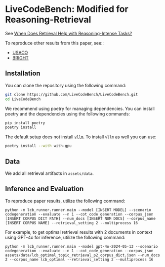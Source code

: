# LiveCodeBench: Modified for Reasoning-Retrieval

See [When Does Retrieval Help with Reasoning-Intense Tasks?]()

To reproduce other results from this paper, see::

* [USACO](https://github.com/benshi34/USACOnew)
* [BRIGHT](https://github.com/xlang-ai/BRIGHT)

## Installation
You can clone the repository using the following command:

```bash
git clone https://github.com/LiveCodeBench/LiveCodeBench.git
cd LiveCodeBench
```

We recommend using poetry for managing dependencies. You can install poetry and the dependencies using the following commands:

```bash
pip install poetry
poetry install
```

The default setup does not install [`vllm`](https://vllm.ai/). To install `vllm` as well you can use:

```bash
poetry install --with with-gpu
```

## Data
We add all retrieval artifacts in `assets/data`.

## Inference and Evaluation
To reproduce paper results, utilize the following command:

`python -m lcb_runner.runner.main --model [INSERT MODEL] --scenario codegeneration --evaluate --n 1 --cot_code_generation --corpus_json [INSERT CORPUS DICT PATH] --num_docs [INSERT NUM DOCS] --corpus_name [INSERT CORPUS NAME] --retrieval_setting 2 --multiprocess 16`

For example, to get optimal retrieval results with 2 documents in context using GPT-4o for inference, utilize the following command:

`python -m lcb_runner.runner.main --model gpt-4o-2024-05-13 --scenario codegeneration --evaluate --n 1 --cot_code_generation --corpus_json assets/data/lcb_optimal_topic_retrieval_p2_corpus_dict.json --num_docs 2 --corpus_name lcb_optimal --retrieval_setting 2 --multiprocess 16`
